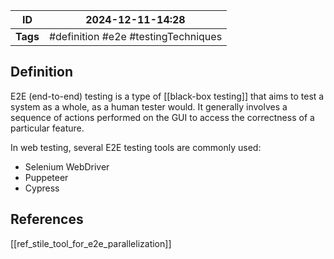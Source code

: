 | ID       | 2024-12-11-14:28                    |
| -------- | ----------------------------------- |
| **Tags** | #definition #e2e #testingTechniques |
## Definition

E2E (end-to-end) testing is a type of [[black-box testing]] that aims to test a system as a whole, as a human tester would. It generally involves a sequence of actions performed on the GUI to access the correctness of a particular feature.

In web testing, several E2E testing tools are commonly used:
- Selenium WebDriver
- Puppeteer
- Cypress

## References
[[ref_stile_tool_for_e2e_parallelization]]